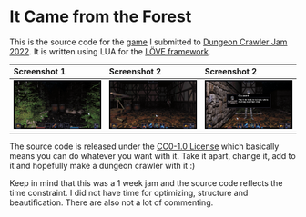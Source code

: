 # It Came from the Forest

This is the source code for the [game](https://zooperdan.itch.io/it-came-from-the-forest) I submitted to [Dungeon Crawler Jam 2022](https://itch.io/jam/dcjam2022). It is written using LUA for the [LÖVE framework](https://love2d.org/).

| Screenshot 1  | Screenshot 2 | Screenshot 2 |
| :------------- |  :------------- |  :------------- |
| ![Screenshot](media/icftf-screenshot-1.png)  | ![Screenshot](media/icftf-screenshot-2.png)  | ![Screenshot](media/icftf-screenshot-3.png)  |


The source code is released under the [CC0-1.0 License](https://github.com/zooperdan/It-Came-from-the-Forest/blob/main/LICENSE) which basically means you can do whatever you want with it. Take it apart, change it, add to it and hopefully make a dungeon crawler with it :)

Keep in mind that this was a 1 week jam and the source code reflects the time constraint. I did not have time for optimizing, structure and beautification. There are also not a lot of commenting.
